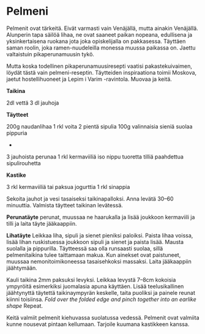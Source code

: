 # Pelmeni

Pelmenit ovat tärkeitä. Eivät varmasti vain Venäjällä, mutta ainakin Venäjällä. Alunperin tapa säilöä lihaa, ne ovat saaneet paikan nopeana, edullisena ja yksinkertaisena ruokana jota joka opiskelijalla on pakkasessa. Täyttäen saman roolin, joka ramen-nuudeleilla monessa muussa paikassa on. Jaettu valtaistuin pikaperunamuusin tykö.

Mutta koska todellinen pikaperunamuusiresepti vaatisi pakastekuivaimen, löydät tästä vain pelmeni-reseptin. Täytteiden inspiraationa toimii Moskova, jaetut hostellihuoneet ja Lepim i Varim -ravintola. Muovaa ja keitä.

**Taikina**

2dl vettä
3 dl jauhoja

**Täytteet**

200g naudanlihaa
1 rkl voita
2 pientä sipulia
100g valinnaisia sieniä
suolaa
pippuria

-

3 jauhoista perunaa
1 rkl kermaviiliä
iso nippu tuoretta tilliä
paahdettua sipulirouhetta

**Kastike**

3 rkl kermaviiliä tai paksua jogurttia
1 rkl sinappia

Sekoita jauhot ja vesi tasaiseksi taikinapalloksi. Anna levätä 30–60 minuuttia. Valmista täytteet taikinan levätessä. 

**Perunatäyte** perunat, muussaa ne haarukalla ja lisää joukkoon kermaviili ja tilli ja laita täyte jääkaappiin. 

**Lihatäyte** Leikkaa liha, sipuli ja sienet pieniksi paloiksi. Paista lihaa voissa, lisää lihan ruskistuessa joukkoon sipuli ja sienet ja paista lisää. Mausta suolalla ja pippurilla. Täytteessä saa olla runsaasti suolaa, sillä pelmenitaikina tulee taittamaan makua. Kun ainekset ovat paistuneet, muussaa nemonitoimikoneessa tasaisehkoksi massaksi. Laita jääkaappiin jäähtymään.

Kauli taikina 2mm paksuksi levyksi. Leikkaa levystä 7–8cm kokoisia ympyröitä esimerkiksi juomalasia apuna käyttäen. Lisää teelusikallinen jäähtynyttä täytettä taikinaympyrän keskelle, taita puoliksi ja painele reunat kiinni toisiinsa. *Fold over the folded edge and pinch together into an earlike shape* Repeat.

Keitä valmiit pelmenit kiehuvassa suolatussa vedessä. Pelmenit ovat valmiita kunne nousevat pintaan kellumaan. Tarjoile kuumana kastikkeen kanssa. 

